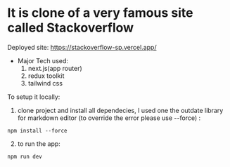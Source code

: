 # It is clone of a very famous site called Stackoverflow
Deployed site: https://stackoverflow-sp.vercel.app/


- Major Tech used:
  1. next.js(app router)
  2. redux toolkit
  3. tailwind css

To setup it locally:

1. clone project and install all dependecies, I used one the outdate library for markdown editor (to override the error please use --force) :
  ```
  npm install --force
  ```
2. to run the app:
  ```
  npm run dev
  ```
